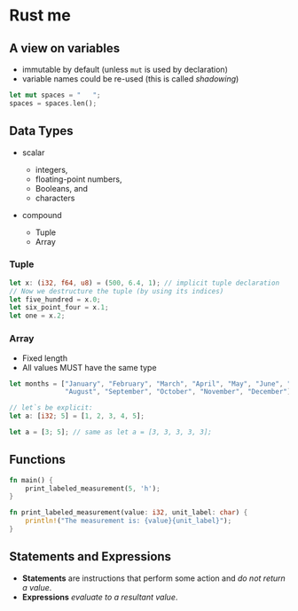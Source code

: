 # Rust me

## A view on variables

- immutable by default (unless ```mut``` is used by declaration)
- variable names could be re-used (this is called <var>shadowing</var>)

```rust
let mut spaces = "   ";
spaces = spaces.len();
```

## Data Types

- scalar
  - integers,
  - floating-point numbers,
  - Booleans, and
  - characters

- compound
  - Tuple
  - Array

### Tuple

```rust
let x: (i32, f64, u8) = (500, 6.4, 1); // implicit tuple declaration
// Now we destructure the tuple (by using its indices)
let five_hundred = x.0;
let six_point_four = x.1;
let one = x.2;
```

### Array

- Fixed length
- All values MUST have the same type

```rust
let months = ["January", "February", "March", "April", "May", "June", "July",
              "August", "September", "October", "November", "December"];

// let`s be explicit:
let a: [i32; 5] = [1, 2, 3, 4, 5];

let a = [3; 5]; // same as let a = [3, 3, 3, 3, 3];

```

## Functions

```rust
fn main() {
    print_labeled_measurement(5, 'h');
}

fn print_labeled_measurement(value: i32, unit_label: char) {
    println!("The measurement is: {value}{unit_label}");
}

```

## Statements and Expressions

- **Statements** are instructions that perform some action and *do not return a value*.
- **Expressions** *evaluate to a resultant value*.
